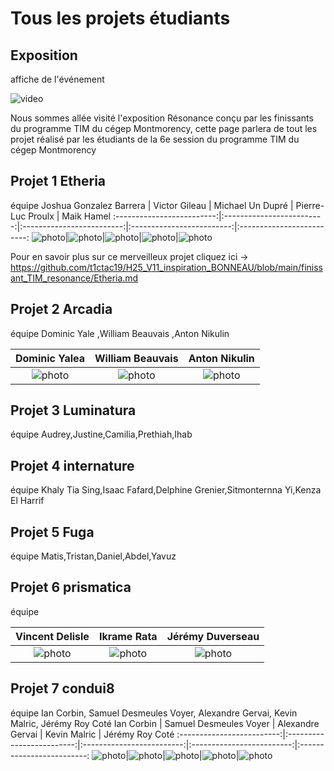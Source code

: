 # Tous les projets étudiants

## Exposition
affiche de l'événement

![video](medias/resonance_banniere.png)


Nous sommes allée visité l'exposition Résonance conçu par les finissants du programme TIM du cégep Montmorency, cette page parlera de tout les projet réalisé par les étudiants de la 6e session du programme TIM du cégep Montmorency

## Projet 1 Etheria
équipe
Joshua Gonzalez Barrera  |  Victor Gileau  |  Michael Un Dupré  |  Pierre-Luc Proulx  |  Maik Hamel
:-------------------------:|:-------------------------:|:-------------------------:|:-------------------------:|:-------------------------:
![photo](medias/Joshua_Gonzalez-Barrera.png)|![photo](medias/Victor_Gileau.png)|![photo](medias/Michael_Un_Dupré.png)|![photo](medias/Pierre-Luc_Proulx.png)|![photo](medias/Maik_Hamel.png)

Pour en savoir plus sur ce merveilleux projet cliquez ici -> https://github.com/t1ctac19/H25_V11_inspiration_BONNEAU/blob/main/finissant_TIM_resonance/Etheria.md


## Projet 2 Arcadia
équipe
Dominic Yale ,William Beauvais ,Anton Nikulin

Dominic Yalea  |  William Beauvais  |  Anton Nikulin
:-------------------------:|:-------------------------:|:-------------------------:
![photo](medias/Joshua_Gonzalez-Barrera.png)|![photo](medias/Victor_Gileau.png)|![photo](medias/Michael_Un_Dupré.png)


## Projet 3 Luminatura
équipe
Audrey,Justine,Camilia,Prethiah,Ihab


## Projet 4 internature
équipe
Khaly Tia Sing,Isaac Fafard,Delphine Grenier,Sitmonternna Yi,Kenza El Harrif

## Projet 5 Fuga
équipe
Matis,Tristan,Daniel,Abdel,Yavuz

## Projet 6 prismatica
équipe

Vincent Delisle  |  Ikrame Rata  |  Jérémy Duverseau
:-------------------------:|:-------------------------:|:-------------------------:
![photo](medias/Joshua_Gonzalez-Barrera.png)|![photo](medias/Victor_Gileau.png)|![photo](medias/Michael_Un_Dupré.png)



## Projet 7 condui8
équipe
Ian Corbin, Samuel Desmeules Voyer, Alexandre Gervai, Kevin Malric, Jérémy Roy Coté
Ian Corbin  |  Samuel Desmeules Voyer  |  Alexandre Gervai  |  Kevin Malric  |  Jérémy Roy Coté
:-------------------------:|:-------------------------:|:-------------------------:|:-------------------------:|:-------------------------:
![photo](medias/Joshua_Gonzalez-Barrera.png)|![photo](medias/Victor_Gileau.png)|![photo](medias/Michael_Un_Dupré.png)|![photo](medias/Pierre-Luc_Proulx.png)|![photo](medias/Maik_Hamel.png)

